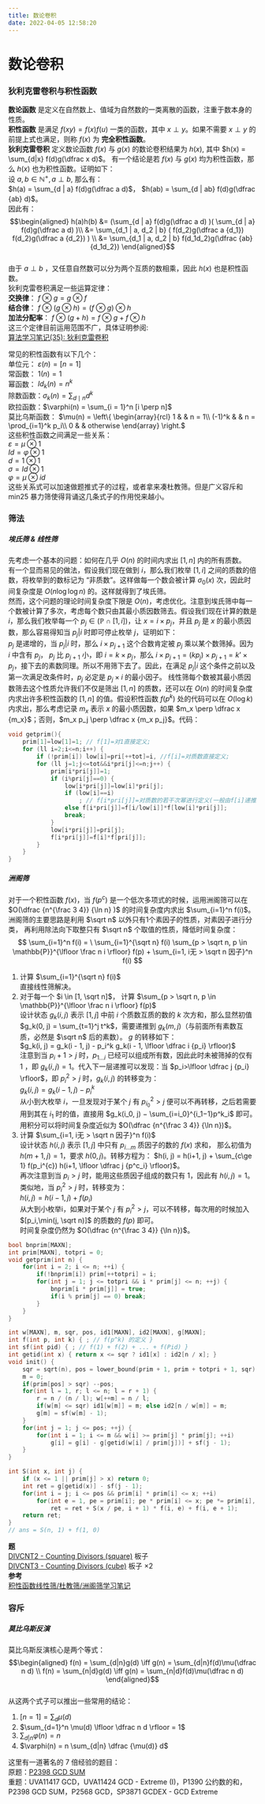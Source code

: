 ```yaml
---
title: 数论卷积
date: 2022-04-05 12:58:20
---
```


# 数论卷积


### 狄利克雷卷积与积性函数
**数论函数** 是定义在自然数上、值域为自然数的一类离散的函数，注重于数本身的性质。  
**积性函数** 是满足 $f(xy) = f(x)f(u)$ 一类的函数，其中 $x \perp y$。如果不需要 $x \perp y$ 的前提上式也满足，则称 $f(x)$ 为 **完全积性函数**。  
**狄利克雷卷积** 定义数论函数 $f(x)$ 与 $g(x)$ 的数论卷积结果为 $h(x)$, 其中 $h(x) = \sum_{d|x} f(d)g(\dfrac x d)$。  有一个结论是若 $f(x)$ 与 $g(x)$ 均为积性函数，那么 $h(x)$ 也为积性函数。证明如下：  
设 $a, b \in \mathbb{N^+}, a \perp b$,  那么有：  
$h(a) = \sum_{d | a} f(d)g(\dfrac a d)$， $h(ab) = \sum_{d | ab} f(d)g(\dfrac {ab} d)$。  
因此有：  
$$\begin{aligned}
h(a)h(b) &= (\sum_{d | a} f(d)g(\dfrac a d) )( \sum_{d | a} f(d)g(\dfrac a d) )\\
         &= \sum_{d_1 | a, d_2 | b} ( f(d_2)g(\dfrac a {d_1}) f(d_2)g(\dfrac a {d_2}) ) \\
         &= \sum_{d_1 | a, d_2 | b} f(d_1d_2)g(\dfrac {ab} {d_1d_2})
\end{aligned}$$  
由于 $a \perp b$ ，又任意自然数可以分为两个互质的数相乘，因此 $h(x)$ 也是积性函数。  
狄利克雷卷积满足一些运算定律：  
**交换律**： $f \otimes g = g \otimes f$  
**结合律**： $f \otimes (g \otimes h) = (f \otimes g) \otimes h$  
**加法分配率**： $f \otimes (g + h) = f \otimes g + f \otimes h$   
这三个定律目前运用范围不广，具体证明参阅:   
[算法学习笔记(35): 狄利克雷卷积](https://zhuanlan.zhihu.com/p/137619492)

常见的积性函数有以下几个：  
单位元：  $\varepsilon(n)=[n=1]$   
常函数：  $1(n) = 1$  
幂函数：  $Id_k(n)=n^k$   
除数函数：$\sigma_k(n)=\sum_{d \mid n}d^k$   
欧拉函数：$\varphi(n) = \sum_{i = 1}^n [i \perp n]$  
莫比乌斯函数：
$\mu(n) = \left\{ \begin{array}{rcl}
1       &      & n = 1\\
(-1)^k  &      & n = \prod_{i=1}^k p_i\\
0       &      & otherwise
\end{array} \right.$      
这些积性函数之间满足一些关系：  
$\varepsilon = \mu \otimes 1$  
$Id = \varphi \otimes 1$  
$d = 1\otimes 1$  
$\sigma = Id \otimes 1$  
$\varphi = \mu \otimes id$   
这些关系式可以加速做题推式子的过程，或者拿来凑杜教筛。但是广义容斥和 min25 暴力筛使得背诵这几条式子的作用悦来越小。  


### 筛法
##### 埃氏筛 & 线性筛
先考虑一个基本的问题：如何在几乎 $O(n)$ 的时间内求出 $[1,n]$ 内的所有质数。  
有一个显而易见的做法，假设我们现在做到 $i$，那么我们枚举 $[1,i]$ 之间的质数的倍数，将枚举到的数标记为 “非质数”。这样做每一个数会被计算 $\sigma_0(x)$ 次，因此时间复杂度是 $O(n \log \log n)$ 的。这样就得到了埃氏筛。  
然而，这个问题的理论时间复杂度下限是 $O(n)$，考虑优化。注意到埃氏筛中每一个数被计算了多次，考虑每个数只由其最小质因数筛去。假设我们现在计算的数是 $i$，那么我们枚举每一个 $p_j \in ( \mathbb{P} \cap [1,i] )$，让 $x = i \times p_j$，并且 $p_j$ 是 $x$ 的最小质因数，那么容易得知当 $p_j | i$ 时即可停止枚举 $j$，证明如下：  
$p_j$ 是递增的，当 $p_j | i$ 时，那么 $i \times p_{j+1}$ 这个合数肯定被 $p_j$ 乘以某个数筛掉。因为 $i$ 中含有 $p_j$， $p_j$ 比 $p_{j+1}$ 小，即 $i = k \times p_j$，那么 $i \times p_{j+1} = (kp_j) \times p_{j+1} = k’ \times p_j$，接下去的素数同理。所以不用筛下去了。因此，在满足 $p_j | i$ 这个条件之前以及第一次满足改条件时，$p_j$ 必定是 $p_j \times i$ 的最小因子。
线性筛每个数被其最小质因数筛去这个性质允许我们不仅是筛出 $[1,n]$ 的质数，还可以在 $O(n)$ 的时间复杂度内求出许多积性函数的 $[1,n]$ 的值。假设积性函数 $f(p^k)$ 处的代码可以在 $O(\log k)$ 内求出，那么考虑记录 $m_x$ 表示 $x$ 的最小质因数，如果 $m_x \perp \dfrac x {m_x}$；否则，$m_x p_j \perp \dfrac x {m_x p_j}$。代码：
```cpp
void getprim(){
    prim[1]=low[1]=1; // f[1]=对1直接定义;
    for (ll i=2;i<=n;i++) {
        if (!prim[i]) low[i]=pri[++tot]=i, //f[i]=对质数直接定义;
        for (ll j=1;j<=tot&&i*pri[j]<=n;j++) {
            prim[i*pri[j]]=1;
            if (i%pri[j]==0) {
                low[i*pri[j]]=low[i]*pri[j];
                if (low[i]==i)
                    ; // f[i*pri[j]]=对质数的若干次幂进行定义(一般由f[i]递推);
                else f[i*pri[j]]=f[i/low[i]]*f[low[i]*pri[j]];
                break;
            }
            low[i*pri[j]]=pri[j];
            f[i*pri[j]]=f[i]*f[pri[j]];
        }
    }
}
```

##### 洲阁筛
对于一个积性函数 $f(x)$，当 $f(p^c)$ 是一个低次多项式的时候，运用洲阁筛可以在 $O(\dfrac {n^{\frac 3 4}} {\ln n} )$ 的时间复杂度内求出 $\sum_{i=1}^n f(i)$。    
洲阁筛的主要思路是利用 $\sqrt n$ 以外只有1个素因子的性质，对素因子进行分类，
再利用除法向下取整只有 $\sqrt n$ 个取值的性质，降低时间复杂度：  
$$
\sum_{i=1}^n f(i) = \
\sum_{i=1}^{\sqrt n} f(i) \sum_{p > \sqrt n, p \in \mathbb{P}}^{\lfloor \frac n i \rfloor} f(p)  +  \sum_{i=1, i无 > \sqrt n 因子}^n f(i)
$$
1. 计算 $\sum_{i=1}^{\sqrt n} f(i)$  
直接线性筛解决。  
2. 对于每一个 $i \in [1, \sqrt n]$， 计算 $\sum_{p > \sqrt n, p \in \mathbb{P}}^{\lfloor \frac n i \rfloor} f(p)$  
设计状态 $g_k(i, j)$ 表示 $[1, j]$ 中前 $i$ 个质数互质的数的 $k$ 次方和，那么显然初值 $g_k(0, j) = \sum_{t=1}^j t^k$，需要递推到 $g_k(m, j)$（与前面所有素数互质，必然是 $\sqrt n$ 后的素数）。 $g$ 的转移如下：  
$g_k(i, j) = g_k(i - 1, j) - p_i^k g_k(i - 1, \lfloor \dfrac i {p_i} \rfloor)$   
注意到当 $p_i + 1 > j$ 时，$p_{1\dots i}$ 已经可以组成所有数，因此此时未被筛掉的仅有 $1$ ，即 $g_k(i, j) = 1$。代入下一层递推可以发现：当 $p_i>\lfloor \dfrac j {p_i} \rfloor$，即 $p^2_i > j$ 时，$g_k(i,j)$ 的转移变为：  
$g_k(i,j) = g_k(i − 1, j) − p^k_i$  
从小到大枚举 $i$，一旦发现对于某个 $j$ 有 $p^2_{i_0} > j$ 便可以不再转移，之后若需要用到其在 $i_1$ 时的值，直接用 $g_k(i_0, j) − \sum_{i=i_0}^{i_1−1}p^k_i$ 即可。  
用积分可以将时间复杂度近似为 $O(\dfrac {n^{\frac 3 4}} {\ln n})$。  
3. 计算 $\sum_{i=1, i无 > \sqrt n 因子}^n f(i)$  
设计状态 $h(i, j)$ 表示 $[1,j]$ 中只有 $p_{i \dots m}$ 质因子的数的 $f(x)$ 求和，
那么初值为 $h(m + 1, j) = 1$，要求 $h(0,j)$。转移方程为：
$h(i, j) = h(i+1, j) + \sum_{c\ge 1} f(p_i^{c}) h(i+1, \lfloor \dfrac j {p^c_i} \rfloor)$。  
再次注意到当 $p_i > j$ 时，能用这些质因子组成的数只有 $1$，因此有 $h(i,j) = 1$。
类似地，当 $p^2_i>j$ 时，转移变为：  
$h(i,j) = h(i−1, j) + f(p_i)$  
从大到小枚举i，如果对于某个 $j$ 有 $p^2_i>j$，可以不转移，每次用的时候加入 $[p_i,\min(j, \sqrt n)]$ 的质数的 $f(p)$ 即可。  
时间复杂度仍然为 $O(\dfrac {n^{\frac 3 4}} {\ln n})$。  
```cpp
bool bnprim[MAXN];
int prim[MAXN], totpri = 0;
void getprim(int n) {
	for(int i = 2; i <= n; ++i) {
		if(!bnprim[i]) prim[++totpri] = i;
		for(int j = 1; j <= totpri && i * prim[j] <= n; ++j) {
			bnprim[i * prim[j]] = true;
			if(i % prim[j] == 0) break;
		}
	}
}

int w[MAXN], m, sqr, pos, id1[MAXN], id2[MAXN], g[MAXN];
int f(int p, int k) { ; // f(p^k) 的定义 }
int sf(int pid) { ; // f(1) + f(2) + ... + f(Pid) }
int getid(int x) { return x <= sqr ? id1[x] : id2[n / x]; }
void init() {
	sqr = sqrt(n), pos = lower_bound(prim + 1, prim + totpri + 1, sqr) - prim;
	m = 0;
	if(prim[pos] > sqr) --pos;
	for(int l = 1, r; l <= n; l = r + 1) {
		r = n / (n / l); w[++m] = n / l;
		if(w[m] <= sqr) id1[w[m]] = m; else id2[n / w[m]] = m;
		g[m] = sf(w[m] - 1);
	}
	for(int j = 1; j <= pos; ++j) {
		for(int i = 1; i <= m && w[i] >= prim[j] * prim[j]; ++i)
			g[i] = g[i] - g[getid(w[i] / prim[j])] + sf(j - 1);
	}
}

int S(int x, int j) {
	if (x <= 1 || prim[j] > x) return 0;
	int ret = g[getid(x)] - sf(j - 1);
	for(int i = j; i <= pos && prim[i] * prim[i] <= x; ++i)
		for(int e = 1, pe = prim[i]; pe * prim[i] <= x; pe *= prim[i], ++e)
			ret = ret + S(x / pe, i + 1) * f(i, e) + f(i, e + 1);
	return ret;
}
// ans = S(n, 1) + f(1, 0)
```
**题**  
[DIVCNT2 - Counting Divisors (square)](https://www.luogu.com.cn/problem/SP20173) 板子  
[DIVCNT3 - Counting Divisors (cube)](https://www.luogu.com.cn/problem/SP20174)  板子 $\times 2$  
**参考**  
[积性函数线性筛/杜教筛/洲阁筛学习笔记](https://blog.bill.moe/multiplicative-function-sieves-notes/)




### 容斥


##### 莫比乌斯反演
莫比乌斯反演核心是两个等式：
$$\begin{aligned}
f(n) = \sum_{d|n}g(d) \iff g(n) = \sum_{d|n}f(d)\mu(\dfrac n d) \\
f(n) = \sum_{n|d}g(d) \iff g(n) = \sum_{n|d}f(d)\mu(\dfrac n d)
\end{aligned}$$  
从这两个式子可以推出一些常用的结论：  
1. $[n = 1] = \sum_{d} \mu(d)$  
2. $\sum_{d=1}^n \mu(d) \lfloor \dfrac n d \rfloor = 1$  
3. $\sum_{d|n} \varphi(n) = n$  
3. $\varphi(n) = n \sum_{d|n} \dfrac {\mu(d)} d$   

这里有一道著名的 $7$ 倍经验的题目：  
原题：[P2398 GCD SUM](https://www.luogu.com.cn/problem/P2398)  
重题：UVA11417 GCD，UVA11424 GCD - Extreme (I)，P1390 公约数的和，P2398 GCD SUM，P2568 GCD，SP3871 GCDEX - GCD Extreme  
